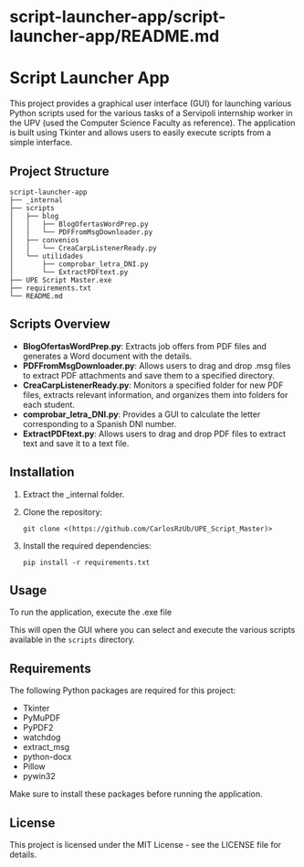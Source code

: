 # script-launcher-app/script-launcher-app/README.md

# Script Launcher App

This project provides a graphical user interface (GUI) for launching various Python scripts used for the various tasks of a Servipoli internship worker in the UPV (used the Computer Science Faculty as reference). The application is built using Tkinter and allows users to easily execute scripts from a simple interface.

## Project Structure

```
script-launcher-app
├── _internal
├── scripts
│   ├── blog
│   │   ├── BlogOfertasWordPrep.py
│   │   └── PDFFromMsgDownloader.py
│   ├── convenios
│   │   └── CreaCarpListenerReady.py
│   └── utilidades
│       ├── comprobar_letra_DNI.py
│       └── ExtractPDFtext.py
├── UPE Script Master.exe
├── requirements.txt
└── README.md
```

## Scripts Overview

- **BlogOfertasWordPrep.py**: Extracts job offers from PDF files and generates a Word document with the details.
- **PDFFromMsgDownloader.py**: Allows users to drag and drop .msg files to extract PDF attachments and save them to a specified directory.
- **CreaCarpListenerReady.py**: Monitors a specified folder for new PDF files, extracts relevant information, and organizes them into folders for each student.
- **comprobar_letra_DNI.py**: Provides a GUI to calculate the letter corresponding to a Spanish DNI number.
- **ExtractPDFtext.py**: Allows users to drag and drop PDF files to extract text and save it to a text file.

## Installation

1. Extract the _internal folder.
2. Clone the repository:

   ```
   git clone <(https://github.com/CarlosRzUb/UPE_Script_Master)>
   ```
3. Install the required dependencies:

   ```
   pip install -r requirements.txt
   ```

## Usage

To run the application, execute the .exe file

This will open the GUI where you can select and execute the various scripts available in the `scripts` directory.

## Requirements

The following Python packages are required for this project:

- Tkinter
- PyMuPDF
- PyPDF2
- watchdog
- extract_msg
- python-docx
- Pillow
- pywin32

Make sure to install these packages before running the application.

## License

This project is licensed under the MIT License - see the LICENSE file for details.
